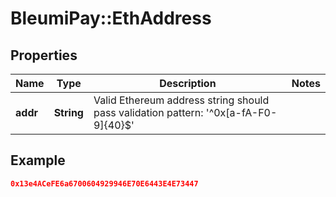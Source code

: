 # BleumiPay::EthAddress

## Properties

Name | Type | Description | Notes
------------ | ------------- | ------------- | -------------
**addr** | **String** | Valid Ethereum address string should pass validation pattern: '^0x[a-fA-F0-9]{40}$' | 

## Example

```json
0x13e4ACeFE6a6700604929946E70E6443E4E73447
```